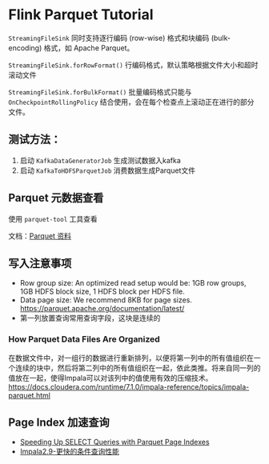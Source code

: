 # Flink Parquet Tutorial

`StreamingFileSink` 同时支持逐行编码 (row-wise) 格式和块编码 (bulk-encoding) 格式，如 Apache Parquet。

`StreamingFileSink.forRowFormat()` 行编码格式，默认策略根据文件大小和超时滚动文件

`StreamingFileSink.forBulkFormat()` 批量编码格式只能与 `OnCheckpointRollingPolicy` 结合使用，会在每个检查点上滚动正在进行的部分文件。

## 测试方法：
1. 启动 `KafkaDataGeneratorJob` 生成测试数据入kafka
2. 启动 `KafkaToHDFSParquetJob` 消费数据生成Parquet文件

## Parquet 元数据查看

使用 `parquet-tool` 工具查看

文档：[Parquet 资料](http://note.youdao.com/noteshare?id=1c5028c4f5a1e47b7dc64e2d72d2a30f)

## 写入注意事项
+ Row group size: An optimized read setup would be: 1GB row groups, 1GB HDFS block size, 1 HDFS block per HDFS file.
+ Data page size: We recommend 8KB for page sizes.
https://parquet.apache.org/documentation/latest/
+ 第一列放置查询常用查询字段，这块是连续的

### How Parquet Data Files Are Organized
在数据文件中，对一组行的数据进行重新排列，以便将第一列中的所有值组织在一个连续的块中，然后将第二列中的所有值组织在一起，依此类推。将来自同一列的值放在一起，使得Impala可以对该列中的值使用有效的压缩技术。
https://docs.cloudera.com/runtime/7.1.0/impala-reference/topics/impala-parquet.html

## Page Index 加速查询
+ [Speeding Up SELECT Queries with Parquet Page Indexes](https://blog.cloudera.com/speeding-up-select-queries-with-parquet-page-indexes/)
+ [Impala2.9-更快的条件查询性能](https://mp.weixin.qq.com/s/OeYxv9CYrTiH8ifS-lIYLA)
